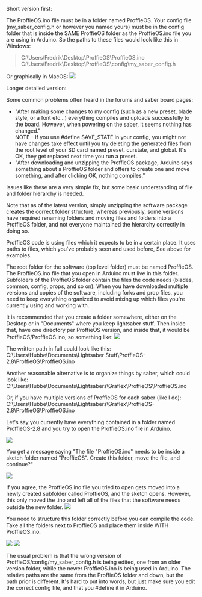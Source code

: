 Short version first:

The ProffieOS.ino file must be in a folder named ProffieOS.
Your config file (my_saber_config.h or however you named yours) must be in the config folder that is inside the SAME ProffieOS folder as the ProffieOS.ino file you are using in Arduino.
So the paths to these files would look like this in Windows:
>C:\Users\Fredrik\Desktop\ProffieOS\ProffieOS.ino
>C:\Users\Fredrik\Desktop\ProffieOS\config\my_saber_config.h

Or graphically in MacOS:
![](https://i.imgur.com/UIWu7z9.jpg)


Longer detailed version:

 Some common problems often heard in the forums and saber board pages:

- "After making some changes to my config (such as a new preset, blade style, or a font etc...) everything compiles and uploads successfully to the board. However, when powering on the saber, it seems nothing has changed."<br/>NOTE - If you use #define SAVE_STATE in your config, you might not have changes take effect until you try deleting the generated files from the root level of your SD card named preset, curstate, and global. It's OK, they get replaced next time you run a preset. 
- "After downloading and unzipping the ProffieOS package, Arduino says something about a ProffieOS folder and offers to create one and move something, and after clicking OK, nothing compiles."

Issues like these are a very simple fix, but some basic understanding of file and folder hierarchy is needed.

Note that as of the latest version, simply unzipping the software package creates the correct folder structure, whereas previously, some versions have required renaming folders and moving files and folders into a ProffieOS folder, and not everyone maintained the hierarchy correctly in doing so.

ProffieOS code is using files which it expects to be in a certain place. It uses paths to files, which you've probably seen and used before, See above for examples.

The root folder for the software (top level folder) must be named ProffieOS. The ProffieOS.ino file that you open in Arduino must live in this folder. Subfolders of the ProffieOS folder contain the files the code needs (blades, common, config, props, and so on).
When you have downloaded multiple versions and copies of the software, including forks and prop files, you need to keep everything organized to avoid mixing up which files you're currently using and working with.

It is recommended that you create a folder somewhere, either on the Desktop or in "Documents" where you keep lightsaber stuff. Then inside that, have one directory per ProffieOS version, and inside that, it would be ProffieOS/ProffieOS.ino, so something like:
![](https://i.imgur.com/9Lz22aC.jpg)

The written path in full could look like this:
C:\Users\Hubbe\Documents\Lightsaber Stuff\ProffieOS-2.8\ProffieOS\ProffieOS.ino

Another reasonable alternative is to organize things by saber, which could look like:
C:\Users\Hubbe\Documents\Lightsabers\Graflex\ProffieOS\ProffieOS.ino

Or, if you have multiple versions of ProffieOS for each saber (like I do):                          
C:\Users\Hubbe\Documents\Lightsabers\Graflex\ProffieOS-2.8\ProffieOS\ProffieOS.ino

Let's say you currently have everything contained in a folder named ProffieOS-2.8
 and you try to open the ProffieOS.ino file in Arduino.

![](https://i.imgur.com/p0fvnj7.jpg)

You get a message saying "The file "ProffieOS.ino" needs to be inside a sketch folder named "ProffieOS". Create this folder, move the file, and continue?"

![](https://i.imgur.com/qirfLpQ.jpg)

If you agree, the ProffieOS.ino file you tried to open gets moved into a newly created subfolder called ProffieOS, and the sketch opens. However, this only moved the .ino and left all of the files that the software needs outside the new folder.
![](https://i.imgur.com/NEZXxAv.jpg)

You need to structure this folder correctly before you can compile the code. 
Take all the folders next to ProffieOS and place them inside WITH ProffieOS.ino.

![](https://i.imgur.com/fqdpHcn.jpg) ![](https://i.imgur.com/Zqmi6iN.jpg)

The usual problem is that the wrong version of ProffieOS/config/my_saber_config.h is being edited, one from an older version folder, while the newer ProffieOS.ino is being used in Arduino. The relative paths are the same from the ProffieOS folder and down, but the path prior is different. It's hard to put into words, but just make sure you edit the correct config file, and that you #define it in Arduino.